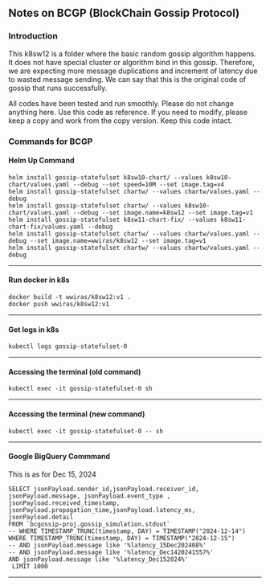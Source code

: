 ## Notes on BCGP (BlockChain Gossip Protocol)

### Introduction
This k8sw12 is a folder where the basic random gossip algorithm happens. 
It does not have special cluster or algorithm bind in this 
gossip. Therefore, we are expecting more message 
duplications and increment of latency due to wasted message sending. 
We can say that this is the original code of gossip
that runs successfully.  


All codes have been tested and run smoothly. Please do not change anything here.
Use this code as reference. If you need to modify, please keep a copy
and work from the copy version. Keep this code intact.





### Commands for BCGP
#### Helm Up Command
```
helm install gossip-statefulset k8sw10-chart/ --values k8sw10-chart/values.yaml --debug --set speed=10M --set image.tag=v4
helm install gossip-statefulset chartw/ --values chartw/values.yaml --debug
helm install gossip-statefulset chartw/ --values k8sw10-chart/values.yaml --debug --set image.name=k8sw12 --set image.tag=v1
helm install gossip-statefulset k8sw11-chart-fix/ --values k8sw11-chart-fix/values.yaml --debug
helm install gossip-statefulset chartw/ --values chartw/values.yaml --debug --set image.name=wwiras/k8sw12 --set image.tag=v1
helm install gossip-statefulset chartw/ --values chartw/values.yaml --debug
```
---

#### Run docker in k8s
```
docker build -t wwiras/k8sw12:v1 .
docker push wwiras/k8sw12:v1
```
---

#### Get logs in k8s
```
kubectl logs gossip-statefulset-0
```
---

#### Accessing the terminal (old command)
```
kubectl exec -it gossip-statefulset-0 sh
```
---

#### Accessing the terminal (new command)
```
kubectl exec -it gossip-statefulset-0 -- sh
```
---

#### Google BigQuery Commmand
This is as for Dec 15, 2024
```
SELECT jsonPayload.sender_id,jsonPayload.receiver_id, jsonPayload.message, jsonPayload.event_type , jsonPayload.received_timestamp, jsonPayload.propagation_time,jsonPayload.latency_ms, jsonPayload.detail 
FROM `bcgossip-proj.gossip_simulation.stdout` 
-- WHERE TIMESTAMP_TRUNC(timestamp, DAY) = TIMESTAMP("2024-12-14")
WHERE TIMESTAMP_TRUNC(timestamp, DAY) = TIMESTAMP("2024-12-15")
-- AND jsonPayload.message like '%latency_15Dec202408%'
-- AND jsonPayload.message like '%latency_Dec1420241557%'
AND jsonPayload.message like '%latency_Dec152024%'
 LIMIT 1000
```
---